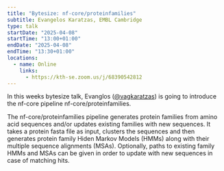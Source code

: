 ```yaml
---
title: "Bytesize: nf-core/proteinfamilies"
subtitle: Evangelos Karatzas, EMBL Cambridge
type: talk
startDate: "2025-04-08"
startTime: "13:00+01:00"
endDate: "2025-04-08"
endTime: "13:30+01:00"
locations:
  - name: Online
    links:
      - https://kth-se.zoom.us/j/68390542812
---
```


In this weeks bytesize talk, Evanglos ([@vagkaratzas](https://github.com/vagkaratzas)) is going to introduce the nf-core pipeline nf-core/proteinfamilies.

The nf-core/proteinfamilies pipeline generates protein families from amino acid sequences and/or updates existing families with new sequences.
It takes a protein fasta file as input, clusters the sequences and then generates protein family Hiden Markov Models (HMMs) along with their multiple sequence alignments (MSAs).
Optionally, paths to existing family HMMs and MSAs can be given in order to update with new sequences in case of matching hits.
